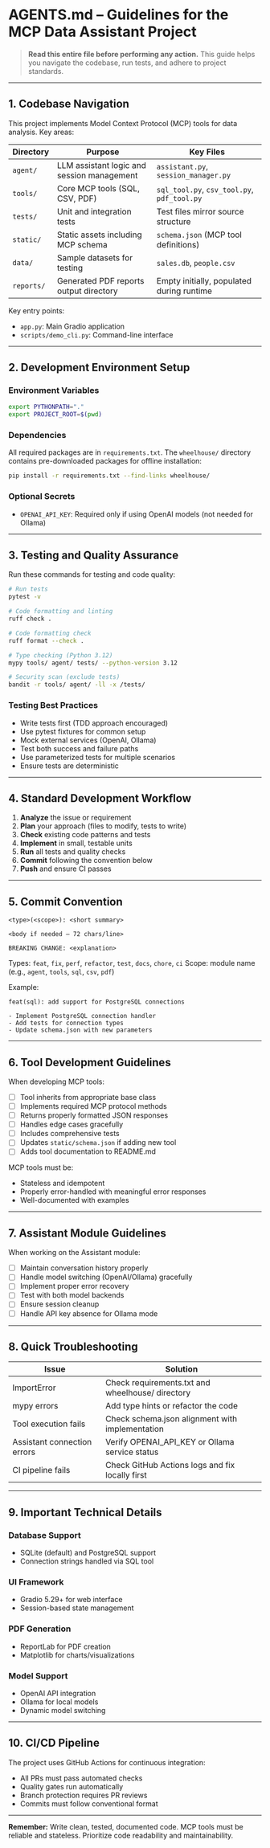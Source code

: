 # AGENTS.md – Guidelines for the MCP Data Assistant Project

> **Read this entire file before performing any action.** This guide helps you navigate the codebase, run tests, and adhere to project standards.

---

## 1. Codebase Navigation

This project implements Model Context Protocol (MCP) tools for data analysis. Key areas:

| Directory  | Purpose                                    | Key Files                                   |
| ---------- | ------------------------------------------ | ------------------------------------------- |
| `agent/`   | LLM assistant logic and session management | `assistant.py`, `session_manager.py`        |
| `tools/`   | Core MCP tools (SQL, CSV, PDF)             | `sql_tool.py`, `csv_tool.py`, `pdf_tool.py` |
| `tests/`   | Unit and integration tests                 | Test files mirror source structure          |
| `static/`  | Static assets including MCP schema         | `schema.json` (MCP tool definitions)        |
| `data/`    | Sample datasets for testing                | `sales.db`, `people.csv`                    |
| `reports/` | Generated PDF reports output directory     | Empty initially, populated during runtime   |

Key entry points:

- `app.py`: Main Gradio application
- `scripts/demo_cli.py`: Command-line interface

---

## 2. Development Environment Setup

### Environment Variables

```bash
export PYTHONPATH="."
export PROJECT_ROOT=$(pwd)
```

### Dependencies

All required packages are in `requirements.txt`. The `wheelhouse/` directory contains pre-downloaded packages for offline installation:

```bash
pip install -r requirements.txt --find-links wheelhouse/
```

### Optional Secrets

- `OPENAI_API_KEY`: Required only if using OpenAI models (not needed for Ollama)

---

## 3. Testing and Quality Assurance

Run these commands for testing and code quality:

```bash
# Run tests
pytest -v

# Code formatting and linting
ruff check .

# Code formatting check
ruff format --check .

# Type checking (Python 3.12)
mypy tools/ agent/ tests/ --python-version 3.12

# Security scan (exclude tests)
bandit -r tools/ agent/ -ll -x /tests/
```

### Testing Best Practices

- Write tests first (TDD approach encouraged)
- Use pytest fixtures for common setup
- Mock external services (OpenAI, Ollama)
- Test both success and failure paths
- Use parameterized tests for multiple scenarios
- Ensure tests are deterministic

---

## 4. Standard Development Workflow

1. **Analyze** the issue or requirement
2. **Plan** your approach (files to modify, tests to write)
3. **Check** existing code patterns and tests
4. **Implement** in small, testable units
5. **Run** all tests and quality checks
6. **Commit** following the convention below
7. **Push** and ensure CI passes

---

## 5. Commit Convention

```
<type>(<scope>): <short summary>

<body if needed – 72 chars/line>

BREAKING CHANGE: <explanation>
```

Types: `feat`, `fix`, `perf`, `refactor`, `test`, `docs`, `chore`, `ci`
Scope: module name (e.g., `agent`, `tools`, `sql`, `csv`, `pdf`)

Example:

```
feat(sql): add support for PostgreSQL connections

- Implement PostgreSQL connection handler
- Add tests for connection types
- Update schema.json with new parameters
```

---

## 6. Tool Development Guidelines

When developing MCP tools:

- [ ] Tool inherits from appropriate base class
- [ ] Implements required MCP protocol methods
- [ ] Returns properly formatted JSON responses
- [ ] Handles edge cases gracefully
- [ ] Includes comprehensive tests
- [ ] Updates `static/schema.json` if adding new tool
- [ ] Adds tool documentation to README.md

MCP tools must be:

- Stateless and idempotent
- Properly error-handled with meaningful error responses
- Well-documented with examples

---

## 7. Assistant Module Guidelines

When working on the Assistant module:

- [ ] Maintain conversation history properly
- [ ] Handle model switching (OpenAI/Ollama) gracefully
- [ ] Implement proper error recovery
- [ ] Test with both model backends
- [ ] Ensure session cleanup
- [ ] Handle API key absence for Ollama mode

---

## 8. Quick Troubleshooting

| Issue                       | Solution                                         |
| --------------------------- | ------------------------------------------------ |
| ImportError                 | Check requirements.txt and wheelhouse/ directory |
| mypy errors                 | Add type hints or refactor the code              |
| Tool execution fails        | Check schema.json alignment with implementation  |
| Assistant connection errors | Verify OPENAI_API_KEY or Ollama service status   |
| CI pipeline fails           | Check GitHub Actions logs and fix locally first  |

---

## 9. Important Technical Details

### Database Support

- SQLite (default) and PostgreSQL support
- Connection strings handled via SQL tool

### UI Framework

- Gradio 5.29+ for web interface
- Session-based state management

### PDF Generation

- ReportLab for PDF creation
- Matplotlib for charts/visualizations

### Model Support

- OpenAI API integration
- Ollama for local models
- Dynamic model switching

---

## 10. CI/CD Pipeline

The project uses GitHub Actions for continuous integration:

- All PRs must pass automated checks
- Quality gates run automatically
- Branch protection requires PR reviews
- Commits must follow conventional format

---

**Remember:** Write clean, tested, documented code. MCP tools must be reliable and stateless. Prioritize code readability and maintainability.
